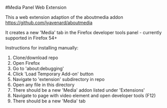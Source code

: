 #Media Panel Web Extension

This a web extension adaption of the aboutmedia addon https://github.com/jyavenard/aboutmedia

It creates a new 'Media' tab in the Firefox developer tools panel - currently supported in Firefox 54+

Instructions for installing manually:

1. Clone/download repo
2. Open Firefox
3. Go to 'about:debugging'
4. Click 'Load Temporary Add-on' button
5. Navigate to 'extension' subdirectory in repo
6. Open any file in this directory
7. There should be a new 'Media' addon listed under 'Extensions'
8. Navigate to page with video element and open developer tools (F12)
9. There should be a new 'Media' tab
